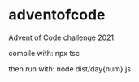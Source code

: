 # adventofcode
<a href="https://adventofcode.com/">Advent of Code</a> challenge 2021.

compile with: npx tsc

then run with: node dist/day{num}.js
